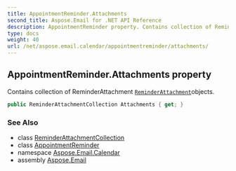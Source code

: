 ```yaml
---
title: AppointmentReminder.Attachments
second_title: Aspose.Email for .NET API Reference
description: AppointmentReminder property. Contains collection of ReminderAttachment ReminderAttachmentobjects
type: docs
weight: 40
url: /net/aspose.email.calendar/appointmentreminder/attachments/
---
```

## AppointmentReminder.Attachments property

Contains collection of ReminderAttachment [`ReminderAttachment`](../../reminderattachment/)objects.

```csharp
public ReminderAttachmentCollection Attachments { get; }
```

### See Also

* class [ReminderAttachmentCollection](../../reminderattachmentcollection/)
* class [AppointmentReminder](../)
* namespace [Aspose.Email.Calendar](../../appointmentreminder/)
* assembly [Aspose.Email](../../../)


